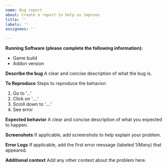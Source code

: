 ```yaml
---
name: Bug report
about: Create a report to help us improve
title: ''
labels: ''
assignees: ''

---
```


**Running Software (please complete the following information):**
 - Game build
 - Addon version

**Describe the bug**
A clear and concise description of what the bug is.

**To Reproduce**
Steps to reproduce the behavior:
1. Go to '...'
2. Click on '....'
3. Scroll down to '....'
4. See error

**Expected behavior**
A clear and concise description of what you expected to happen.

**Screenshots**
If applicable, add screenshots to help explain your problem.

**Error Logs**
If applicable, add the first error message (labeled 1/Many) that appeared.

**Additional context**
Add any other context about the problem here.

